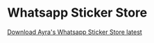 # Whatsapp Sticker Store

[Download Ayra's Whatsapp Sticker Store latest](https://raw.githubusercontent.com/AyraHikari/WhatsappStickerStore/master/AyraStickerStore.apk)

